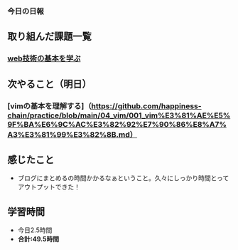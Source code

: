 ### 今日の日報
## 取り組んだ課題一覧
### [web技術の基本を学ぶ](https://github.com/happiness-chain/practice/blob/main/002_step/001_progate.md#%E3%83%97%E3%83%AD%E3%82%B0%E3%83%A9%E3%83%9F%E3%83%B3%E3%82%B0%E3%81%AB%E8%A7%A6%E3%82%8C%E3%81%A6%E3%81%BF%E3%82%8B)
  
## 次やること（明日）
### [vimの基本を理解する]（https://github.com/happiness-chain/practice/blob/main/04_vim/001_vim%E3%81%AE%E5%9F%BA%E6%9C%AC%E3%82%92%E7%90%86%E8%A7%A3%E3%81%99%E3%82%8B.md）

## 感じたこと
- ブログにまとめるの時間かかるなぁということ。久々にしっかり時間とってアウトプットできた！

## 学習時間
- 今日2.5時間
- **合計:49.5時間**
